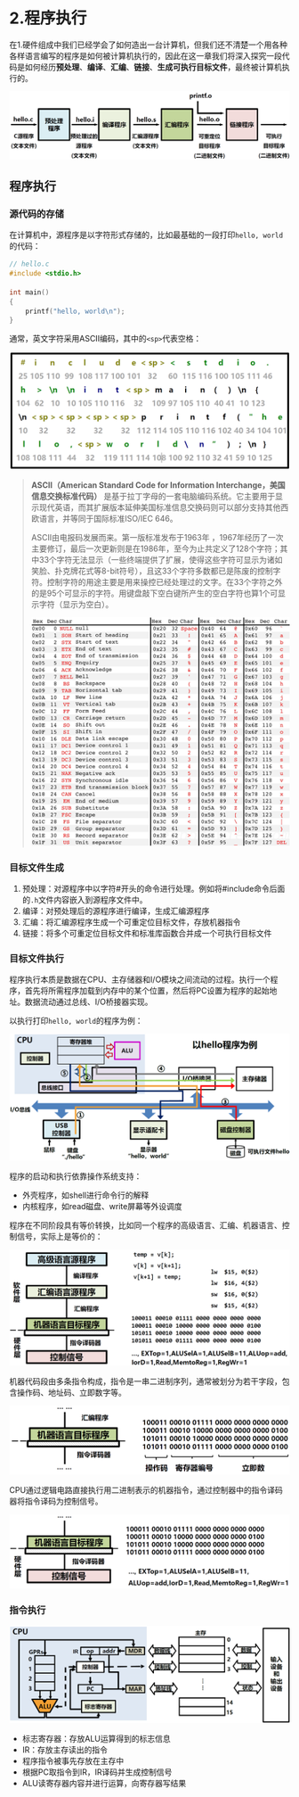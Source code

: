 # 2.程序执行

在1.硬件组成中我们已经学会了如何造出一台计算机，但我们还不清楚一个用各种各样语言编写的程序是如何被计算机执行的，因此在这一章我们将深入探究一段代码是如何经历**预处理**、**编译**、**汇编**、**链接**、**生成可执行目标文件**，最终被计算机执行的。

![image](../assets/image-20240528235552-8v7asmb.png)

## 程序执行

### 源代码的存储

在计算机中，源程序是以字符形式存储的，比如最基础的一段打印`hello, world`的代码：

```C
// hello.c
#include <stdio.h>

int main()
{
    printf("hello, world\n");
}
```

通常，英文字符采用ASCII编码，其中的`<sp>`代表空格：

![image](../assets/image-20240528235158-8fyrl1m.png)

> **ASCII（American Standard Code for Information Interchange，美国信息交换标准代码）** 是基于拉丁字母的一套电脑编码系统。它主要用于显示现代英语，而其扩展版本延伸美国标准信息交换码则可以部分支持其他西欧语言，并等同于国际标准ISO/IEC 646。
>
> ASCII由电报码发展而来。第一版标准发布于1963年 ，1967年经历了一次主要修订，最后一次更新则是在1986年，至今为止共定义了128个字符；其中33个字符无法显示（一些终端提供了扩展，使得这些字符可显示为诸如笑脸、扑克牌花式等8-bit符号），且这33个字符多数都已是陈废的控制字符。控制字符的用途主要是用来操控已经处理过的文字。在33个字符之外的是95个可显示的字符。用键盘敲下空白键所产生的空白字符也算1个可显示字符（显示为空白）。
>
> ![image](../assets/image-20240528235230-i64lhz4.png)

### 目标文件生成

1. 预处理：对源程序中以字符#开头的命令进行处理。例如将#include命令后面的`.h`文件内容嵌入到源程序文件中。
2. 编译：对预处理后的源程序进行编译，生成汇编源程序
3. 汇编：将汇编源程序生成一个可重定位目标文件，存放机器指令
4. 链接：将多个可重定位目标文件和标准库函数合并成一个可执行目标文件

### 目标文件执行

程序执行本质是数据在CPU、主存储器和I/O模块之间流动的过程。执行一个程序，首先将所需程序加载到内存中的某个位置，然后将PC设置为程序的起始地址。数据流动通过总线、I/O桥接器实现。

以执行打印`hello, world`的程序为例：

![image](../assets/image-20240529124254-3qsj7gv.png)

程序的启动和执行依靠操作系统支持：

* 外壳程序，如shell进行命令行的解释
* 内核程序，如read磁盘、write屏幕等外设调度

程序在不同阶段具有等价转换，比如同一个程序的高级语言、汇编、机器语言、控制信号，实际上是等价的：

![image](../assets/image-20240529124904-d51wytp.png)

机器代码段由多条指令构成，指令是一串二进制序列，通常被划分为若干字段，包含操作码、地址码、立即数字等。

![image](../assets/image-20240529125115-h49cxoq.png)

CPU通过逻辑电路直接执行用二进制表示的机器指令，通过控制器中的指令译码器将指令译码为控制信号。

![image](../assets/image-20240529125158-q4bn6sx.png)

### 指令执行

![image](../assets/image-20240529125246-r8nv75l.png)

* 标志寄存器：存放ALU运算得到的标志信息
* IR：存放主存读出的指令
* 程序指令被事先存放在主存中
* 根据PC取指令到IR，IR译码并生成控制信号
* ALU读寄存器内容并进行运算，向寄存器写结果

‍
